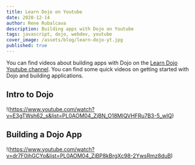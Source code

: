 ```yaml
---
title: Learn Dojo on Youtube
date: 2020-12-14
author: Rene Rubalcava
description: Building apps with Dojo on Youtube
tags: javascript, dojo, webdev, youtube
cover_image: /assets/blog/learn-dojo-yt.jpg
published: true
---
```


You can find videos about building apps with Dojo on the [Learn Dojo Youtube channel](https://www.youtube.com/channel/UCTMyJW_31j2hyZGKJpddgaQ). You can find some quick videos on getting started with Dojo and building applications.

## Intro to Dojo

!(https://www.youtube.com/watch?v=E3gTWsh62_s&list=PL0AOM04_ZjBN_O18MlQVHFRu7B3-5_wIQ)

## Building a Dojo App

!(https://www.youtube.com/watch?v=dr7F0jhGCYo&list=PL0AOM04_ZjBP8kBrgXc98-2YwsRmz8duB)
